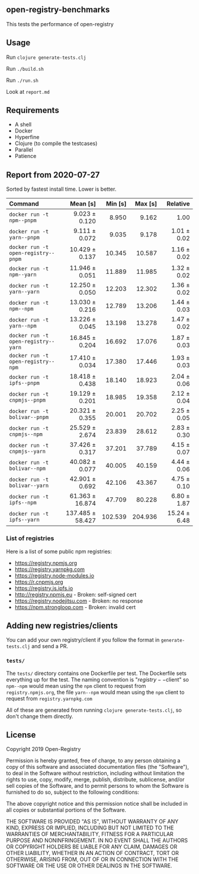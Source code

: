 ## open-registry-benchmarks

This tests the performance of open-registry

## Usage

Run `clojure generate-tests.clj`

Run `./build.sh`

Run `./run.sh`

Look at `report.md`

## Requirements

- A shell
- Docker
- Hyperfine
- Clojure (to compile the testcases)
- Parallel
- Patience

<!-- REPORT -->
## Report from 2020-07-27

Sorted by fastest install time. Lower is better.


| Command | Mean [s] | Min [s] | Max [s] | Relative |
|:---|---:|---:|---:|---:|
| `docker run -t npm--pnpm` | 9.023 ± 0.120 | 8.950 | 9.162 | 1.00 |
| `docker run -t yarn--pnpm` | 9.111 ± 0.072 | 9.035 | 9.178 | 1.01 ± 0.02 |
| `docker run -t open-registry--pnpm` | 10.429 ± 0.137 | 10.345 | 10.587 | 1.16 ± 0.02 |
| `docker run -t npm--yarn` | 11.946 ± 0.051 | 11.889 | 11.985 | 1.32 ± 0.02 |
| `docker run -t yarn--yarn` | 12.250 ± 0.050 | 12.203 | 12.302 | 1.36 ± 0.02 |
| `docker run -t npm--npm` | 13.030 ± 0.216 | 12.789 | 13.206 | 1.44 ± 0.03 |
| `docker run -t yarn--npm` | 13.226 ± 0.045 | 13.198 | 13.278 | 1.47 ± 0.02 |
| `docker run -t open-registry--yarn` | 16.845 ± 0.204 | 16.692 | 17.076 | 1.87 ± 0.03 |
| `docker run -t open-registry--npm` | 17.410 ± 0.034 | 17.380 | 17.446 | 1.93 ± 0.03 |
| `docker run -t ipfs--pnpm` | 18.418 ± 0.438 | 18.140 | 18.923 | 2.04 ± 0.06 |
| `docker run -t cnpmjs--pnpm` | 19.129 ± 0.201 | 18.985 | 19.358 | 2.12 ± 0.04 |
| `docker run -t bolivar--pnpm` | 20.321 ± 0.355 | 20.001 | 20.702 | 2.25 ± 0.05 |
| `docker run -t cnpmjs--npm` | 25.529 ± 2.674 | 23.839 | 28.612 | 2.83 ± 0.30 |
| `docker run -t cnpmjs--yarn` | 37.426 ± 0.317 | 37.201 | 37.789 | 4.15 ± 0.07 |
| `docker run -t bolivar--npm` | 40.082 ± 0.077 | 40.005 | 40.159 | 4.44 ± 0.06 |
| `docker run -t bolivar--yarn` | 42.901 ± 0.692 | 42.106 | 43.367 | 4.75 ± 0.10 |
| `docker run -t ipfs--npm` | 61.363 ± 16.874 | 47.709 | 80.228 | 6.80 ± 1.87 |
| `docker run -t ipfs--yarn` | 137.485 ± 58.427 | 102.539 | 204.936 | 15.24 ± 6.48 |
<!-- REPORT_END -->

### List of registries

Here is a list of some public npm registries:

- https://registry.npmjs.org
- https://registry.yarnpkg.com
- https://registry.node-modules.io
- https://r.cnpmjs.org
- https://registry.js.ipfs.io
- http://registry.npmjs.eu - Broken: self-signed cert
- https://registry.nodejitsu.com - Broken: no response
- https://npm.strongloop.com - Broken: invalid cert

## Adding new registries/clients

You can add your own registry/client if you follow the format in
`generate-tests.clj` and send a PR.

### `tests/`

The `tests/` directory contains one Dockerfile per test. The Dockerfile
sets everything up for the test. The naming convention is "$registry--$client"
so `npm--npm` would mean using the `npm` client to request from `registry.npmjs.org`,
the file `yarn--npm` would mean using the `npm` client to request from `registry.yarnpkg.com`

All of these are generated from running `clojure generate-tests.clj`, so don't
change them directly.

## License

Copyright 2019 Open-Registry

Permission is hereby granted, free of charge, to any person obtaining a copy of this software and associated documentation files (the "Software"), to deal in the Software without restriction, including without limitation the rights to use, copy, modify, merge, publish, distribute, sublicense, and/or sell copies of the Software, and to permit persons to whom the Software is furnished to do so, subject to the following conditions:

The above copyright notice and this permission notice shall be included in all copies or substantial portions of the Software.

THE SOFTWARE IS PROVIDED "AS IS", WITHOUT WARRANTY OF ANY KIND, EXPRESS OR IMPLIED, INCLUDING BUT NOT LIMITED TO THE WARRANTIES OF MERCHANTABILITY, FITNESS FOR A PARTICULAR PURPOSE AND NONINFRINGEMENT. IN NO EVENT SHALL THE AUTHORS OR COPYRIGHT HOLDERS BE LIABLE FOR ANY CLAIM, DAMAGES OR OTHER LIABILITY, WHETHER IN AN ACTION OF CONTRACT, TORT OR OTHERWISE, ARISING FROM, OUT OF OR IN CONNECTION WITH THE SOFTWARE OR THE USE OR OTHER DEALINGS IN THE SOFTWARE.
